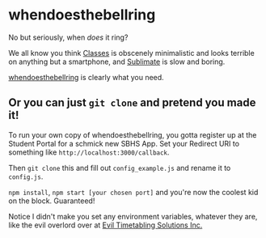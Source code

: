 # whendoesthebellring

No but seriously, when *does* it ring?

We all know you think [Classes](https://lordhelix.tk) is obscenely minimalistic and looks terrible on anything but a smartphone, and [Sublimate](https://sublimate.tk) is slow and boring.

[whendoesthebellring](whendoesthebellring.tk) is clearly what you need.

## Or you can just `git clone` and pretend you made it!
To run your own copy of whendoesthebellring, you gotta register up at the Student Portal for a schmick new SBHS App. Set your Redirect URI to something like `http://localhost:3000/callback`.

Then `git clone` this and fill out `config_example.js` and rename it to `config.js`.

`npm install`, `npm start [your chosen port]` and you're now the coolest kid on the block. Guaranteed!

Notice I didn't make you set any environment variables, whatever they are, like the evil overlord over at [Evil Timetabling Solutions Inc.](https://lordhelix.tk)